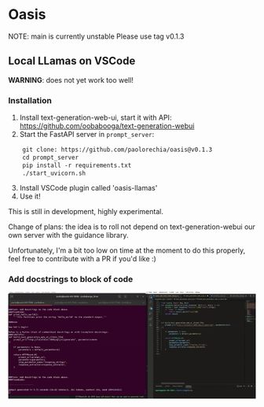 # Oasis

NOTE: main is currently unstable
Please use tag v0.1.3

## Local LLamas on VSCode
**WARNING**: does not yet work too well!

### Installation
1. Install text-generation-web-ui, start it with API: https://github.com/oobabooga/text-generation-webui
2. Start the FastAPI server in `prompt_server`:
```
    git clone: https://github.com/paolorechia/oasis@v0.1.3
    cd prompt_server
    pip install -r requirements.txt
    ./start_uvicorn.sh
```
3. Install VSCode plugin called 'oasis-llamas'
4. Use it!

This is still in development, highly experimental.

Change of plans: the idea is to roll not depend on text-generation-webui our own server with the guidance library.

Unfortunately, I'm a bit too low on time at the moment to do this properly, feel free to contribute with a PR if you'd like :)



### Add docstrings to block of code
![Docstring demo](docstring_example.gif)
